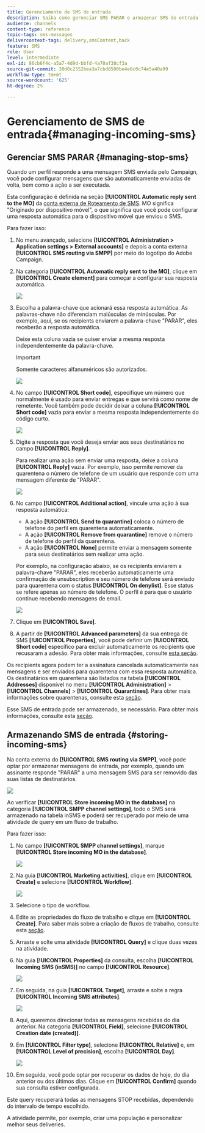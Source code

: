```yaml
---
title: Gerenciamento de SMS de entrada
description: Saiba como gerenciar SMS PARAR e armazenar SMS de entrada no Adobe Campaign.
audience: channels
content-type: reference
topic-tags: sms-messages
delivercontext-tags: delivery,smsContent,back
feature: SMS
role: User
level: Intermediate
exl-id: 86cb6f4c-a5a7-4d9d-bbfd-4a70af38cf3a
source-git-commit: 30d0c2552bea3a7cbd8500be4e8c0c74e5a40a99
workflow-type: tm+mt
source-wordcount: '625'
ht-degree: 2%

---
```


# Gerenciamento de SMS de entrada{#managing-incoming-sms}

## Gerenciar SMS PARAR {#managing-stop-sms}

Quando um perfil responde a uma mensagem SMS enviada pelo Campaign, você pode configurar mensagens que são automaticamente enviadas de volta, bem como a ação a ser executada.

Esta configuração é definida na seção **[!UICONTROL Automatic reply sent to the MO]** da [conta externa de Roteamento de SMS](../../administration/using/configuring-sms-channel.md#defining-an-sms-routing). MO significa &quot;Originado por dispositivo móvel&quot;, o que significa que você pode configurar uma resposta automática para o dispositivo móvel que enviou o SMS.

Para fazer isso:

1. No menu avançado, selecione **[!UICONTROL Administration > Application settings > External accounts]** e depois a conta externa **[!UICONTROL SMS routing via SMPP]** por meio do logotipo do Adobe Campaign.
1. Na categoria **[!UICONTROL Automatic reply sent to the MO]**, clique em **[!UICONTROL Create element]** para começar a configurar sua resposta automática.

   ![](assets/sms_mo_1.png)

1. Escolha a palavra-chave que acionará essa resposta automática. As palavras-chave não diferenciam maiúsculas de minúsculas. Por exemplo, aqui, se os recipients enviarem a palavra-chave &quot;PARAR&quot;, eles receberão a resposta automática.

   Deixe esta coluna vazia se quiser enviar a mesma resposta independentemente da palavra-chave.

   >[!IMPORTANT]
   >
   >Somente caracteres alfanuméricos são autorizados.

   ![](assets/sms_mo_2.png)

1. No campo **[!UICONTROL Short code]**, especifique um número que normalmente é usado para enviar entregas e que servirá como nome de remetente. Você também pode decidir deixar a coluna **[!UICONTROL Short code]** vazia para enviar a mesma resposta independentemente do código curto.

   ![](assets/sms_mo_4.png)

1. Digite a resposta que você deseja enviar aos seus destinatários no campo **[!UICONTROL Reply]**.

   Para realizar uma ação sem enviar uma resposta, deixe a coluna **[!UICONTROL Reply]** vazia. Por exemplo, isso permite remover da quarentena o número de telefone de um usuário que responde com uma mensagem diferente de &quot;PARAR&quot;.

   ![](assets/sms_mo_3.png)

1. No campo **[!UICONTROL Additional action]**, vincule uma ação à sua resposta automática:

   * A ação **[!UICONTROL Send to quarantine]** coloca o número de telefone do perfil em quarentena automaticamente.
   * A ação **[!UICONTROL Remove from quarantine]** remove o número de telefone do perfil da quarentena.
   * A ação **[!UICONTROL None]** permite enviar a mensagem somente para seus destinatários sem realizar uma ação.

   Por exemplo, na configuração abaixo, se os recipients enviarem a palavra-chave &quot;PARAR&quot;, eles receberão automaticamente uma confirmação de unsubscription e seu número de telefone será enviado para quarentena com o status **[!UICONTROL On denylist]**. Esse status se refere apenas ao número de telefone. O perfil é para que o usuário continue recebendo mensagens de email.

   ![](assets/sms_mo.png)

1. Clique em **[!UICONTROL Save]**.

1. A partir de **[!UICONTROL Advanced parameters]** da sua entrega de SMS **[!UICONTROL Properties]**, você pode definir um **[!UICONTROL Short code]** específico para excluir automaticamente os recipients que recusaram a adesão. Para obter mais informações, consulte [esta seção](../../administration/using/configuring-sms-channel.md#configuring-sms-properties).

Os recipients agora podem ter a assinatura cancelada automaticamente nas mensagens e ser enviados para quarentena com essa resposta automática. Os destinatários em quarentena são listados na tabela **[!UICONTROL Addresses]** disponível no menu **[!UICONTROL Administration]** > **[!UICONTROL Channels]** > **[!UICONTROL Quarantines]**. Para obter mais informações sobre quarentenas, consulte esta [seção](../../sending/using/understanding-quarantine-management.md).

Esse SMS de entrada pode ser armazenado, se necessário. Para obter mais informações, consulte esta [seção](#storing-incoming-sms).

## Armazenando SMS de entrada {#storing-incoming-sms}

Na conta externa do **[!UICONTROL SMS routing via SMPP]**, você pode optar por armazenar mensagens de entrada, por exemplo, quando um assinante responde &quot;PARAR&quot; a uma mensagem SMS para ser removido das suas listas de destinatários.

![](assets/sms_config_mo_1.png)

Ao verificar **[!UICONTROL Store incoming MO in the database]** na categoria **[!UICONTROL SMPP channel settings]**, todo o SMS será armazenado na tabela inSMS e poderá ser recuperado por meio de uma atividade de query em um fluxo de trabalho.

Para fazer isso:

1. No campo **[!UICONTROL SMPP channel settings]**, marque **[!UICONTROL Store incoming MO in the database]**.

   ![](assets/sms_config_mo_2.png)

1. Na guia **[!UICONTROL Marketing activities]**, clique em **[!UICONTROL Create]** e selecione **[!UICONTROL Workflow]**.

   ![](assets/sms_config_mo_3.png)

1. Selecione o tipo de workflow.
1. Edite as propriedades do fluxo de trabalho e clique em **[!UICONTROL Create]**. Para saber mais sobre a criação de fluxos de trabalho, consulte esta [seção](../../automating/using/building-a-workflow.md).
1. Arraste e solte uma atividade **[!UICONTROL Query]** e clique duas vezes na atividade.
1. Na guia **[!UICONTROL Properties]** da consulta, escolha **[!UICONTROL Incoming SMS (inSMS)]** no campo **[!UICONTROL Resource]**.

   ![](assets/sms_config_mo_4.png)

1. Em seguida, na guia **[!UICONTROL Target]**, arraste e solte a regra **[!UICONTROL Incoming SMS attributes]**.

   ![](assets/sms_config_mo_5.png)

1. Aqui, queremos direcionar todas as mensagens recebidas do dia anterior. Na categoria **[!UICONTROL Field]**, selecione **[!UICONTROL Creation date (created)]**.
1. Em **[!UICONTROL Filter type]**, selecione **[!UICONTROL Relative]** e, em **[!UICONTROL Level of precision]**, escolha **[!UICONTROL Day]**.

   ![](assets/sms_config_mo_6.png)

1. Em seguida, você pode optar por recuperar os dados de hoje, do dia anterior ou dos últimos dias. Clique em **[!UICONTROL Confirm]** quando sua consulta estiver configurada.

Este query recuperará todas as mensagens STOP recebidas, dependendo do intervalo de tempo escolhido.

A atividade permite, por exemplo, criar uma população e personalizar melhor seus deliveries.
